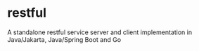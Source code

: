# restful
A standalone restful service server and client implementation in Java/Jakarta, Java/Spring Boot and Go
